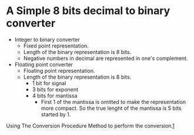 # A Simple 8 bits decimal to binary converter

* Integer to binary converter
  * Fixed point representation.
  * Length of the binary representation is 8 bits.
  * Negative numbers in decimal are represented in one's complement.
* Floating point converter
  * Floating point representation.
  * Length of the binary representation is 8 bits.
    * 1 bit for signal
    * 3 bits for exponent
    * 4 bits for mantissa
      * First 1 of the mantissa is omitted to make the representation more compact. So the true lenght of the mantissa is 5 bits started by 1.

Using The Conversion Procedure Method to perform the conversion.[1](http://sandbox.mc.edu/~bennet/cs110/flt/ftod.html)
